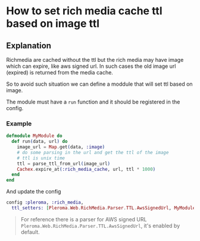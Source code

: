 # How to set rich media cache ttl based on image ttl
## Explanation

Richmedia are cached without the ttl but the rich media may have image which can expire, like aws signed url.
In such cases the old image url (expired) is returned from the media cache.

So to avoid such situation we can define a moddule that will set ttl based on image.

The module must have a `run` function and it should be registered in the config.

### Example

```exs
defmodule MyModule do
  def run(data, url) do
    image_url = Map.get(data, :image)
    # do some parsing in the url and get the ttl of the image
    # ttl is unix time
    ttl = parse_ttl_from_url(image_url)  
    Cachex.expire_at(:rich_media_cache, url, ttl * 1000)
  end
end
```

And update the config

```exs
config :pleroma, :rich_media,
  ttl_setters: [Pleroma.Web.RichMedia.Parser.TTL.AwsSignedUrl, MyModule]
```

> For reference there is a parser for AWS signed URL `Pleroma.Web.RichMedia.Parser.TTL.AwsSignedUrl`, it's enabled by default.

